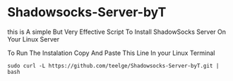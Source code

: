 # Shadowsocks-Server-byT
this is A simple But Very Effective Script To Install ShadowSocks Server On Your Linux Server

To Run The Instalation Copy And Paste This Line In your Linux Terminal 
```
sudo curl -L https://github.com/teelge/Shadowsocks-Server-byT.git | bash
```
